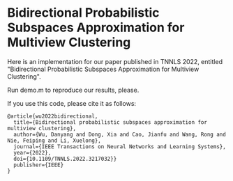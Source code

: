 # Bidirectional Probabilistic Subspaces Approximation for Multiview Clustering

Here is an implementation for our paper published in TNNLS 2022, entitled "Bidirectional Probabilistic Subspaces Approximation for Multiview Clustering".

Run demo.m to reproduce our results, please.

If you use this code, please cite it as follows:

```
@article{wu2022bidirectional,
  title={Bidirectional probabilistic subspaces approximation for multiview clustering},
  author={Wu, Danyang and Dong, Xia and Cao, Jianfu and Wang, Rong and Nie, Feiping and Li, Xuelong},
  journal={IEEE Transactions on Neural Networks and Learning Systems},
  year={2022},
  doi={10.1109/TNNLS.2022.3217032}}
  publisher={IEEE}
}
